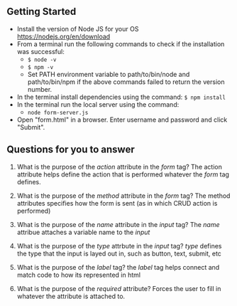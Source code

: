## Getting Started

- Install the version of Node JS for your OS https://nodejs.org/en/download
- From a terminal run the following commands to check if the installation was successful:
  - `$ node -v`
  - `$ npm -v`
  - Set PATH environment variable to path/to/bin/node and path/to/bin/npm if the above commands failed to return the version number.
- In the terminal install dependencies using the command:
    `$ npm install`
- In the terminal run the local server using the command:
  - `node form-server.js`
- Open "form.html" in a browser. Enter username and password and click "Submit".

## Questions for you to answer
1. What is the purpose of the _action_ attribute in the _form_ tag?
    The action attribute helps define the action that is performed whatever the _form_ tag defines.

2. What is the purpose of the _method_ attribute in the _form_ tag?
    The method attributes specifies how the form is sent (as in which CRUD action is performed)

3. What is the purpose of the _name_ attribute in the _input_ tag?
    The _name_ attribue attaches a variable name to the _input_

4. What is the purpose of the _type_ attrbute in the _input_ tag?
    _type_ defines the type that the input is layed out in, such as button, text, submit, etc

5. What is the purpose of the _label_ tag?
    the _label_ tag helps connect and match code to how its represented in html

6. What is the purpose of the _required_ attribute?
    Forces the user to fill in whatever the attribute is attached to.


